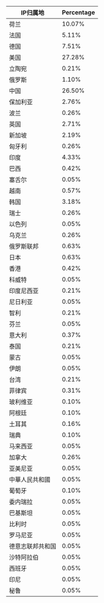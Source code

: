 | IP归属地 | Percentage |
| ------- | ---------- |
| 荷兰 | 10.07% |
| 法国 | 5.11% |
| 德国 | 7.51% |
| 美国 | 27.28% |
| 立陶宛 | 0.21% |
| 俄罗斯 | 1.10% |
| 中国 | 26.50% |
| 保加利亚 | 2.76% |
| 波兰 | 0.26% |
| 英国 | 2.71% |
| 新加坡 | 2.19% |
| 匈牙利 | 0.26% |
| 印度 | 4.33% |
| 巴西 | 0.42% |
| 塞舌尔 | 0.05% |
| 越南 | 0.57% |
| 韩国 | 3.18% |
| 瑞士 | 0.26% |
| 以色列 | 0.05% |
| 乌克兰 | 0.26% |
| 俄罗斯联邦 | 0.63% |
| 日本 | 0.63% |
| 香港 | 0.42% |
| 科威特 | 0.05% |
| 印度尼西亚 | 0.21% |
| 尼日利亚 | 0.05% |
| 智利 | 0.21% |
| 芬兰 | 0.05% |
| 意大利 | 0.37% |
| 泰国 | 0.21% |
| 蒙古 | 0.05% |
| 伊朗 | 0.05% |
| 台湾 | 0.21% |
| 菲律宾 | 0.31% |
| 玻利维亚 | 0.10% |
| 阿根廷 | 0.10% |
| 土耳其 | 0.16% |
| 瑞典 | 0.10% |
| 马来西亚 | 0.05% |
| 加拿大 | 0.26% |
| 亚美尼亚 | 0.05% |
| 中華人民共和國 | 0.05% |
| 葡萄牙 | 0.10% |
| 委内瑞拉 | 0.05% |
| 巴基斯坦 | 0.05% |
| 比利时 | 0.05% |
| 罗马尼亚 | 0.05% |
| 德意志联邦共和国 | 0.05% |
| 沙特阿拉伯 | 0.05% |
| 西班牙 | 0.05% |
| 印尼 | 0.05% |
| 秘鲁 | 0.05% |
